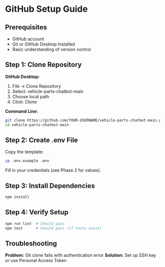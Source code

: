 # GitHub Setup Guide

## Prerequisites
- GitHub account
- Git or GitHub Desktop installed
- Basic understanding of version control

## Step 1: Clone Repository

**GitHub Desktop:**
1. File → Clone Repository
2. Select: vehicle-parts-chatbot-main
3. Choose local path
4. Click: Clone

**Command Line:**
```bash
git clone https://github.com/YOUR-USERNAME/vehicle-parts-chatbot-main.git
cd vehicle-parts-chatbot-main
```

## Step 2: Create .env File

Copy the template:
```bash
cp .env.example .env
```

Fill in your credentials (see Phase 2 for values).

## Step 3: Install Dependencies
```bash
npm install
```

## Step 4: Verify Setup
```bash
npm run lint  # Should pass
npm test      # Should pass (if tests exist)
```

## Troubleshooting

**Problem:** Git clone fails with authentication error
**Solution:** Set up SSH key or use Personal Access Token
